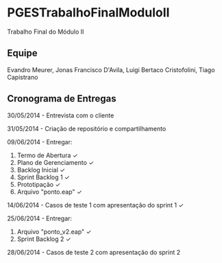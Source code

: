 PGESTrabalhoFinalModuloII
=========================

Trabalho Final do Módulo II

Equipe
-------------------------

Evandro Meurer, Jonas Francisco D'Avila, Luigi Bertaco Cristofolini, Tiago Capistrano

Cronograma de Entregas
-------------------------

30/05/2014 - Entrevista com o cliente 

31/05/2014 - Criação de repositório e compartilhamento

09/06/2014 - Entregar: 
  1. Termo de Abertura &#10003; 
  2. Plano de Gerenciamento &#10003; 
  3. Backlog Inicial &#10003; 
  4. Sprint Backlog 1 &#10003; 
  5. Prototipação &#10003; 
  6. Arquivo "ponto.eap" &#10003; 

14/06/2014 - Casos de teste 1 com apresentação do sprint 1 &#10003; 

25/06/2014 - Entregar:
  1. Arquivo "ponto_v2.eap" &#10003; 
  2. Sprint Backlog 2 &#10003; 

28/06/2014 - Casos de teste 2 com apresentação do sprint 2

